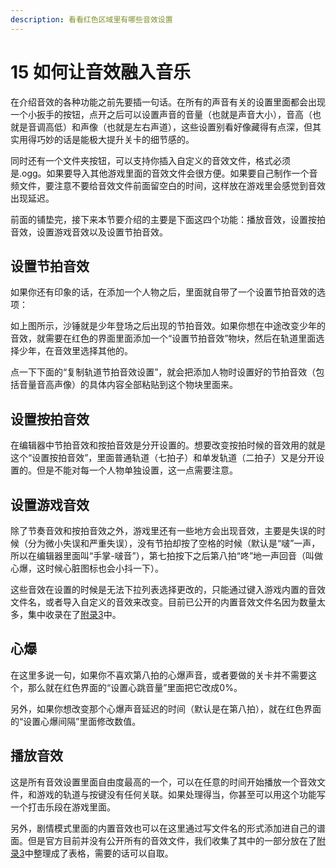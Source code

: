 ```yaml
---
description: 看看红色区域里有哪些音效设置
---
```


# 15 如何让音效融入音乐

在介绍音效的各种功能之前先要插一句话。在所有的声音有关的设置里面都会出现一个小扳手的按钮，点开之后可以设置声音的音量（也就是声音大小），音高（也就是音调高低）和声像（也就是左右声道），这些设置别看好像藏得有点深，但其实用得巧妙的话是能极大提升关卡的细节感的。

同时还有一个文件夹按钮，可以支持你插入自定义的音效文件，格式必须是.ogg。如果要导入其他游戏里面的音效文件会很方便。如果要自己制作一个音频文件，要注意不要给音效文件前面留空白的时间，这样放在游戏里会感觉到音效出现延迟。

前面的铺垫完，接下来本节要介绍的主要是下面这四个功能：播放音效，设置按拍音效，设置游戏音效以及设置节拍音效。

## 设置节拍音效 <a id="1"></a>

如果你还有印象的话，在添加一个人物之后，里面就自带了一个设置节拍音效的选项：

如上图所示，沙锤就是少年登场之后出现的节拍音效。如果你想在中途改变少年的音效，就需要在红色的界面里面添加一个“设置节拍音效”物块，然后在轨道里面选择少年，在音效里选择其他的。

点一下下面的“复制轨道节拍音效设置”，就会把添加人物时设置好的节拍音效（包括音量音高声像）的具体内容全部粘贴到这个物块里面来。

## **设置按拍音效** <a id="2"></a>

在编辑器中节拍音效和按拍音效是分开设置的。想要改变按拍时候的音效用的就是这个“设置按拍音效”，里面普通轨道（七拍子）和单发轨道（二拍子）又是分开设置的。但是不能对每一个人物单独设置，这一点需要注意。

## **设置游戏音效** <a id="3"></a>

除了节奏音效和按拍音效之外，游戏里还有一些地方会出现音效，主要是失误的时候（分为微小失误和严重失误），没有节拍却按了空格的时候（默认是“啵”一声，所以在编辑器里面叫“手掌-啵音”），第七拍按下之后第八拍“咚”地一声回音（叫做心爆，这时候心脏图标也会小抖一下）。

这些音效在设置的时候是无法下拉列表选择更改的，只能通过键入游戏内置的音效文件名，或者导入自定义的音效来改变。目前已公开的内置音效文件名因为数量太多，集中收录在了[附录3](ex03.md)中。

## **心爆** <a id="4"></a>

在这里多说一句，如果你不喜欢第八拍的心爆声音，或者要做的关卡并不需要这个，那么就在红色界面的“设置心跳音量”里面把它改成0%。

另外，如果你想改变那个心爆声音延迟的时间（默认是在第八拍），就在红色界面的“设置心爆间隔”里面修改数值。

## **播放音效** <a id="5"></a>

这是所有音效设置里面自由度最高的一个，可以在任意的时间开始播放一个音效文件，和游戏的轨道与按键没有任何关联。如果处理得当，你甚至可以用这个功能写一个打击乐段在游戏里面。

另外，剧情模式里面的内置音效也可以在这里通过写文件名的形式添加进自己的谱面。但是官方目前并没有公开所有的音效文件，我们收集了其中的一部分放在了[附录3](ex03.md)中整理成了表格，需要的话可以自取。

